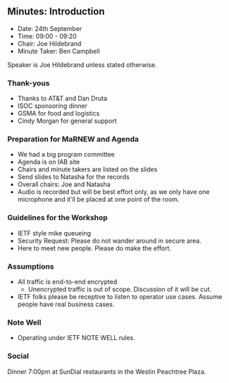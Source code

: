 ## Minutes: Introduction
* Date: 24th September
* Time: 09:00 - 09:20
* Chair: Joe Hildebrand
* Minute Taker: Ben Campbell

Speaker is Joe Hildebrand unless stated otherwise.

### Thank-yous
* Thanks to AT&T and Dan Druta
* ISOC sponsoring dinner
* GSMA for food and logistics
* Cindy Morgan for general support

### Preparation for MaRNEW and Agenda
* We had a big program committee
* Agenda is on IAB site
* Chairs and minute takers are listed on the slides
* Send slides to Natasha for the records
* Overall chairs: Joe and Natasha
* Audio is recorded but will be best effort only, as we only have one microphone and it'll be placed at one point of the room.

### Guidelines for the Workshop
* IETF style mike queueing
* Security Request: Please do not wander around in secure area.
* Here to meet new people. Please do make the effort. 

### Assumptions
* All traffic is end-to-end encrypted
    * Unencrypted traffic is out of scope. Discussion of it will be cut.
* IETF folks please be receptive to listen to operator use cases. Assume people have real business cases.

### Note Well
* Operating under IETF NOTE WELL rules.

### Social
Dinner 7:00pm at SunDial restaurants in the Westin Peachtree Plaza.




